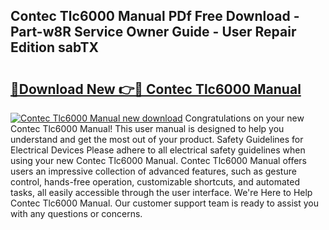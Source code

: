 ## Contec Tlc6000 Manual PDf Free Download - Part-w8R Service Owner Guide - User Repair Edition sabTX

# <h2><a href="http://bc40569.oget.top/?id=Contec+Tlc6000+Manual">🔗Download New 👉🔴 Contec Tlc6000 Manual</a></h2>

[![Contec Tlc6000 Manual new download](https://i.imgur.com/5g1atiW.png)](http://bc40569.oget.top/?id=Contec+Tlc6000+Manual)
Congratulations on your new Contec Tlc6000 Manual! This user manual is designed to help you understand and get the most out of your product. Safety Guidelines for Electrical Devices Please adhere to all electrical safety guidelines when using your new Contec Tlc6000 Manual. Contec Tlc6000 Manual offers users an impressive collection of advanced features, such as gesture control, hands-free operation, customizable shortcuts, and automated tasks, all easily accessible through the user interface. We're Here to Help Contec Tlc6000 Manual. Our customer support team is ready to assist you with any questions or concerns.
